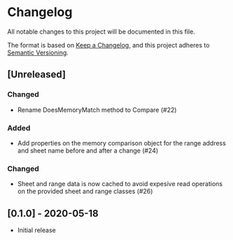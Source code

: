 # Changelog

All notable changes to this project will be documented in this file.

The format is based on [Keep a Changelog](https://keepachangelog.com/en/1.0.0/),
and this project adheres to [Semantic Versioning](https://semver.org/spec/v2.0.0.html).

## [Unreleased]

### Changed
- Rename DoesMemoryMatch method to Compare (#22)

### Added
- Add properties on the memory comparison object for the range address and sheet name before and after a change (#24)

### Changed
- Sheet and range data is now cached to avoid expesive read operations on the provided sheet and range classes (#26)

## [0.1.0] - 2020-05-18

- Initial release
